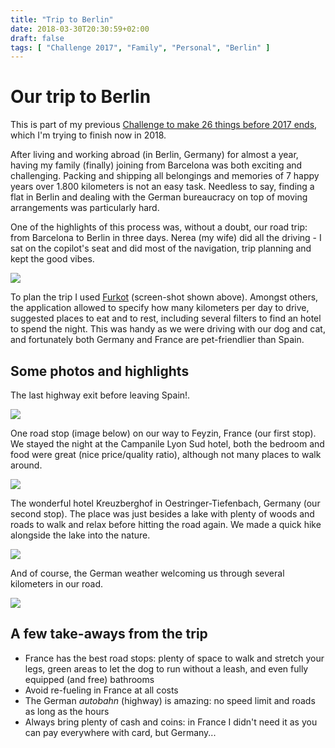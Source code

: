 ```yaml
---
title: "Trip to Berlin"
date: 2018-03-30T20:30:59+02:00
draft: false
tags: [ "Challenge 2017", "Family", "Personal", "Berlin" ]
---
```


# Our trip to Berlin

This is part of my previous [Challenge to make 26 things before 2017 ends](https://github.com/alignan/things-to-do/blob/master/README.md), which I'm trying to finish now in 2018.

After living and working abroad (in Berlin, Germany) for almost a year, having my family (finally) joining from Barcelona was both exciting and challenging.  Packing and shipping all belongings and memories of 7 happy years over 1.800 kilometers is not an easy task.  Needless to say, finding a flat in Berlin and dealing with the German bureaucracy on top of moving arrangements was particularly hard.

One of the highlights of this process was, without a doubt, our road trip: from Barcelona to Berlin in three days.  Nerea (my wife) did all the driving - I sat on the copilot's seat and did most of the navigation, trip planning and kept the good vibes.

[![](/img/trip-to-berlin/00.png)](/img/trip-to-berlin/00.png)

To plan the trip I used [Furkot](https://trips.furkot.com) (screen-shot shown above).  Amongst others, the application allowed to specify how many kilometers per day to drive, suggested places to eat and to rest, including several filters to find an hotel to spend the night.  This was handy as we were driving with our dog and cat, and fortunately both Germany and France are pet-friendlier than Spain.

## Some photos and highlights

The last highway exit before leaving Spain!.

[![](/img/trip-to-berlin/01.png)](/img/trip-to-berlin/01.png)

One road stop (image below) on our way to Feyzin, France (our first stop).  We stayed the night at the Campanile Lyon Sud hotel, both the bedroom and food were great (nice price/quality ratio), although not many places to walk around.

[![](/img/trip-to-berlin/02.png)](/img/trip-to-berlin/02.png)

The wonderful hotel Kreuzberghof in Oestringer-Tiefenbach, Germany (our second stop).  The place was just besides a lake with plenty of woods and roads to walk and relax before hitting the road again.  We made a quick hike alongside the lake into the nature.

[![](/img/trip-to-berlin/03.png)](/img/trip-to-berlin/03.png)

And of course, the German weather welcoming us through several kilometers in our road.

[![](/img/trip-to-berlin/04.png)](/img/trip-to-berlin/04.png)

## A few take-aways from the trip

* France has the best road stops: plenty of space to walk and stretch your legs, green areas to let the dog to run without a leash, and even fully equipped (and free) bathrooms
* Avoid re-fueling in France at all costs
* The German _autobahn_ (highway) is amazing: no speed limit and roads as long as the hours
* Always bring plenty of cash and coins: in France I didn't need it as you can pay everywhere with card, but Germany...

